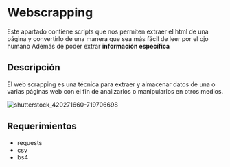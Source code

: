 # Webscrapping
Este apartado contiene scripts que nos permiten extraer el html de una página y convertirlo de
una manera que sea más fácil de leer por el ojo humano
Además de poder extrar **información específica**
## Descripción
El web scrapping es una técnica para extraer y almacenar datos de una o varias páginas web con el fin de analizarlos o manipularlos en otros medios.

![shutterstock_420271660-719706698](https://user-images.githubusercontent.com/111472552/203876998-d7d3010f-177e-43c7-b7e2-31635e735d12.jpg)
## Requerimientos
- requests
- csv
- bs4
